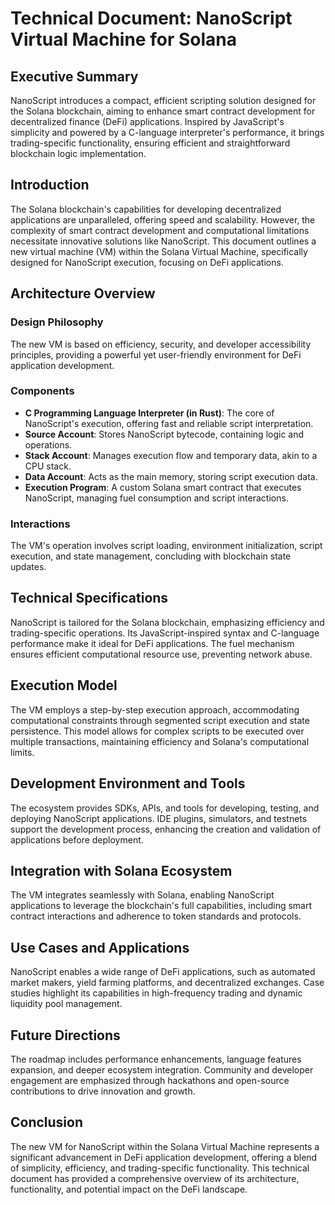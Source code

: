 
# Technical Document: NanoScript Virtual Machine for Solana

## Executive Summary

NanoScript introduces a compact, efficient scripting solution designed for the Solana blockchain, aiming to enhance smart contract development for decentralized finance (DeFi) applications. Inspired by JavaScript's simplicity and powered by a C-language interpreter's performance, it brings trading-specific functionality, ensuring efficient and straightforward blockchain logic implementation.

## Introduction

The Solana blockchain's capabilities for developing decentralized applications are unparalleled, offering speed and scalability. However, the complexity of smart contract development and computational limitations necessitate innovative solutions like NanoScript. This document outlines a new virtual machine (VM) within the Solana Virtual Machine, specifically designed for NanoScript execution, focusing on DeFi applications.

## Architecture Overview

### Design Philosophy

The new VM is based on efficiency, security, and developer accessibility principles, providing a powerful yet user-friendly environment for DeFi application development.

### Components

- **C Programming Language Interpreter (in Rust)**: The core of NanoScript's execution, offering fast and reliable script interpretation.
- **Source Account**: Stores NanoScript bytecode, containing logic and operations.
- **Stack Account**: Manages execution flow and temporary data, akin to a CPU stack.
- **Data Account**: Acts as the main memory, storing script execution data.
- **Execution Program**: A custom Solana smart contract that executes NanoScript, managing fuel consumption and script interactions.

### Interactions

The VM's operation involves script loading, environment initialization, script execution, and state management, concluding with blockchain state updates.

## Technical Specifications

NanoScript is tailored for the Solana blockchain, emphasizing efficiency and trading-specific operations. Its JavaScript-inspired syntax and C-language performance make it ideal for DeFi applications. The fuel mechanism ensures efficient computational resource use, preventing network abuse.

## Execution Model

The VM employs a step-by-step execution approach, accommodating computational constraints through segmented script execution and state persistence. This model allows for complex scripts to be executed over multiple transactions, maintaining efficiency and Solana's computational limits.

## Development Environment and Tools

The ecosystem provides SDKs, APIs, and tools for developing, testing, and deploying NanoScript applications. IDE plugins, simulators, and testnets support the development process, enhancing the creation and validation of applications before deployment.

## Integration with Solana Ecosystem

The VM integrates seamlessly with Solana, enabling NanoScript applications to leverage the blockchain's full capabilities, including smart contract interactions and adherence to token standards and protocols.

## Use Cases and Applications

NanoScript enables a wide range of DeFi applications, such as automated market makers, yield farming platforms, and decentralized exchanges. Case studies highlight its capabilities in high-frequency trading and dynamic liquidity pool management.

## Future Directions

The roadmap includes performance enhancements, language features expansion, and deeper ecosystem integration. Community and developer engagement are emphasized through hackathons and open-source contributions to drive innovation and growth.

## Conclusion

The new VM for NanoScript within the Solana Virtual Machine represents a significant advancement in DeFi application development, offering a blend of simplicity, efficiency, and trading-specific functionality. This technical document has provided a comprehensive overview of its architecture, functionality, and potential impact on the DeFi landscape.

